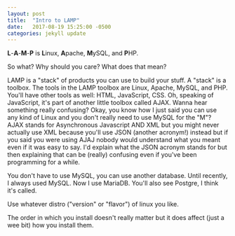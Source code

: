 ```yaml
---
layout: post
title:  "Intro to LAMP"
date:   2017-08-19 15:25:00 -0500
categories: jekyll update
---
```

**L**-**A**-**M**-**P** is **L**inux, **A**pache, **M**ySQL, and **P**HP.

So what? Why should you care? What does that mean?

LAMP is a "stack" of products you can use to build your stuff. A "stack" is a toolbox. The tools in the LAMP toolbox are Linux, Apache, MySQL, and PHP. You'll have other tools as well: HTML, JavaScript, CSS. Oh, speaking of JavaScript, it's part of another little toolbox called AJAX. Wanna hear something really confusing? Okay, you know how I just said you can use any kind of Linux and you don't really need to use MySQL for the "M"? AJAX stands for Asynchronous Javascript AND XML but you might never actually use XML because you'll use JSON (another acronym!) instead but if you said you were using AJAJ nobody would understand what you meant even if it was easy to say. I'd explain what the JSON acronym stands for but then explaining that can be (really) confusing even if you've been programming for a while. 

You don't have to use MySQL, you can use another database. Until recently, I always used MySQL. Now I use MariaDB. You'll also see Postgre, I think it's called. 

Use whatever distro ("version" or "flavor") of linux you like. 

The order in which you install doesn't really matter but it does affect (just a wee bit) how you install them. 